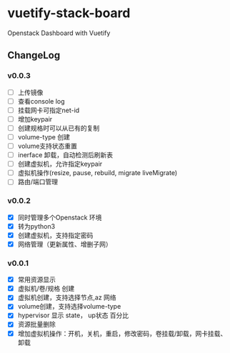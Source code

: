 # vuetify-stack-board
Openstack Dashboard with Vuetify

## ChangeLog

### v0.0.3

- [ ] 上传镜像
- [ ] 查看console log
- [ ] 挂载网卡可指定net-id
- [ ] 增加keypair
- [ ] 创建规格时可以从已有的复制
- [ ] volume-type 创建
- [ ] volume支持状态重置
- [ ] inerface 卸载，自动检测后刷新表
- [ ] 创建虚拟机，允许指定keypair
- [ ] 虚拟机操作(resize, pause, rebuild, migrate liveMigrate)
- [ ] 路由/端口管理

### v0.0.2

- [X] 同时管理多个Openstack 环境
- [X] 转为python3
- [X] 创建虚拟机，支持指定密码
- [X] 网络管理（更新属性、增删子网）

### v0.0.1

- [x] 常用资源显示
- [x] 虚拟机/卷/规格 创建
- [x] 虚拟机创建，支持选择节点,az 网络
- [x] volume创建，支持选择volume-type
- [x] hypervisor 显示 state， up状态 百分比
- [x] 资源批量删除
- [x] 增加虚拟机操作：开机，关机，重启，修改密码，卷挂载/卸载，网卡挂载、卸载
